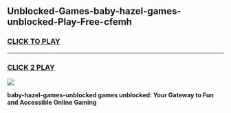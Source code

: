 
## Unblocked-Games-baby-hazel-games-unblocked-Play-Free-cfemh
<h3>
<a href="https://premium76.site?title=baby-hazel-games-unblocked&ref=10A">CLICK TO PLAY</a></h3>
<hr>

<h3>
<a href="https://premium76.site?title=baby-hazel-games-unblocked&ref=10A">CLICK 2 PLAY</a>
  
</h3>

<a href="https://premium76.site?title=baby-hazel-games-unblocked&ref=10A"><img src="https://clearcache.store/games.png"></a>


**baby-hazel-games-unblocked games unblocked: Your Gateway to Fun and Accessible Online Gaming**
